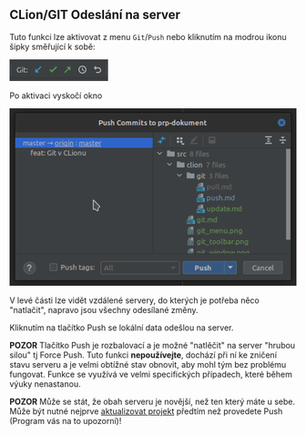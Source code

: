 ## CLion/GIT Odeslání na server

Tuto funkci lze aktivovat z menu `Git`/`Push` nebo kliknutím na modrou ikonu šipky směřující k sobě:

![toolbar](toolbar.png)

Po aktivaci vyskočí okno

![push](push.png)

V levé části lze vidět vzdálené servery, do kterých je potřeba něco "natlačit", napravo jsou všechny odesílané změny.

Kliknutím na tlačítko Push se lokální data odešlou na server.

**POZOR** Tlačítko Push je rozbalovací a je možné "natlěčit" na server "hrubou silou" tj Force Push. Tuto funkci 
**nepoužívejte**, dochází při ní ke zničení stavu serveru a je velmi obtížné stav obnovit, aby mohl tým bez problému 
fungovat. Funkce se využívá ve velmi specifických případech, které během výuky nenastanou.

**POZOR** Může se stát, že obah serveru je novější, než ten který máte u sebe. Může být nutné nejprve [aktualizovat 
projekt](update.md) předtím než provedete Push (Program vás na to upozorní)!
